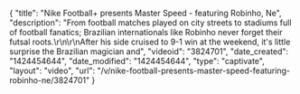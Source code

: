 {
    "title": "Nike Football+ presents Master Speed - featuring Robinho, Ne",
    "description": "From football matches played on city streets to stadiums full of football fanatics; Brazilian internationals like Robinho never forget their futsal roots.\r\n\r\nAfter his side cruised to 9-1 win at the weekend, it's little surprise the Brazilian magician and",
    "videoid": "3824701",
    "date_created": "1424454644",
    "date_modified": "1424454644",
    "type": "captivate",
    "layout": "video",
    "url": "\/v\/nike-football-presents-master-speed-featuring-robinho-ne\/3824701"
}
